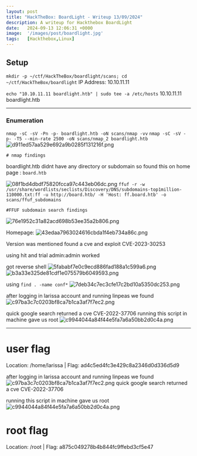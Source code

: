 ```yaml
---
layout: post
title: "HackTheBox: BoardLight - Writeup 13/09/2024"
description: A writeup for Hackthebox BoardLight
date:   2024-09-13 12:06:31 +0000
image:  '/images/post/boardlight.jpg'
tags:   [Hackthebox,Linux]
---
```


## Setup
`mkdir -p ~/ctf/HackTheBox/boardlight/scans; cd ~/ctf/HackTheBox/boardlight`
IP Address: 10.10.11.11


`echo "10.10.11.11 boardlight.htb" | sudo tee -a /etc/hosts`
10.10.11.11 boardlight.htb

***
### Enumeration 

`nmap -sC -sV -Pn -p- boardlight.htb -oN scans/nmap -vv`
`nmap -sC -sV -p- -T5 --min-rate 2500 -oN scans/nmap_2 boardlight.htb`
![d911ed57aa529e692a9b0285f131216f.png]({{site.baseurl}}/images/post/d911ed57aa529e692a9b0285f131216f.png)
```
# nmap findings

```

boardlight.htb didnt have any directory or subdomain so found this on home page :
`board.htb`

![08f1bd4dbdf75820fcca97c443eb06dc.png]({{site.baseurl}}/images/post/08f1bd4dbdf75820fcca97c443eb06dc.png)
`ffuf -r -w /usr/share/wordlists/seclists/Discovery/DNS/subdomains-top1million-110000.txt:ff -u http://board.htb/ -H 'Host: ff.board.htb' -o scans/ffuf_subdomains`
```
#FFUF subdomain search findings 

```
![76e1952c31a82acd698b53ee35a2b806.png]({{site.baseurl}}/images/post/76e1952c31a82acd698b53ee35a2b806.png)

Homepage:
![43edaa7963024616cbda1f4eb734a86c.png]({{site.baseurl}}/images/post/43edaa7963024616cbda1f4eb734a86c.png)

Version was mentioned found a cve and exploit CVE-2023-30253

using hit and trial admin:admin worked

got reverse shell
![5fababf7e0c9ecd886fad188a1c599a6.png]({{site.baseurl}}/images/post/5fababf7e0c9ecd886fad188a1c599a6.png)
![b3a33e325de81cdf1e075579b6049593.png]({{site.baseurl}}/images/post/b3a33e325de81cdf1e075579b6049593.png)

using `find . -name conf*`
![7deb34c7ec3cfe17c2bd10a5350dc253.png]({{site.baseurl}}/images/post/7deb34c7ec3cfe17c2bd10a5350dc253.png)

after logging in larissa account and running linpeas we found 
![c97ba3c7c0203bf8ca7b1ca3af7f7ec2.png]({{site.baseurl}}/images/post/c97ba3c7c0203bf8ca7b1ca3af7f7ec2.png)

quick google search returned a cve CVE-2022-37706
running this script in machine gave us root 
![c9944044a84f44e5fa7a6a50bb2d0c4a.png]({{site.baseurl}}/images/post/c9944044a84f44e5fa7a6a50bb2d0c4a.png)

***
# user flag
Location:  /home/larissa | Flag: ad4c5ed4fc3e429c8a2346d0d336d5d9

after logging in larissa account and running linpeas we found 
![c97ba3c7c0203bf8ca7b1ca3af7f7ec2.png]({{site.baseurl}}/images/post/c97ba3c7c0203bf8ca7b1ca3af7f7ec2.png)
quick google search returned a cve CVE-2022-37706

running this script in machine gave us root 
![c9944044a84f44e5fa7a6a50bb2d0c4a.png]({{site.baseurl}}/images/post/c9944044a84f44e5fa7a6a50bb2d0c4a.png)

# root flag
Location:  /root | Flag: a875c049278b4b844fc9ffebd3cf5e47
